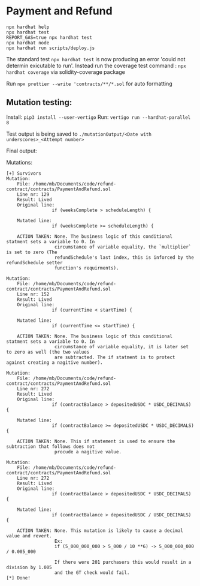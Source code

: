 # Payment and Refund


```shell
npx hardhat help
npx hardhat test
REPORT_GAS=true npx hardhat test
npx hardhat node
npx hardhat run scripts/deploy.js
```

The standard test `npx hardhat test` is now producing an error 'could not determin exicutable to run'. 
Instead run the coverage test command :
`npx hardhat coverage` via solidity-coverage package

Run `npx prettier --write 'contracts/**/*.sol` for auto formatting

## Mutation testing:

Install: `pip3 install --user-vertigo`
Run: `vertigo run --hardhat-parallel 8`

Test output is being saved to `./mutationOutput/<Date with underscores>_<Attempt number>`

Final output:

Mutations:
```
[+] Survivors
Mutation:
    File: /home/mb/Documents/code/refund-contract/contracts/PaymentAndRefund.sol
    Line nr: 129
    Result: Lived
    Original line:
                 if (weeksComplete > scheduleLength) {

    Mutated line:
                 if (weeksComplete >= scheduleLength) {
    
    ACTION TAKEN: None. The business logic of this conditional statment sets a variable to 0. In 
                  circumstance of variable equality, the `multiplier` is set to zero (The 
                  refundSchedule's last index, this is inforced by the refundSchedule setter
                  function's requirments).

Mutation:
    File: /home/mb/Documents/code/refund-contract/contracts/PaymentAndRefund.sol
    Line nr: 152
    Result: Lived
    Original line:
                 if (currentTime < startTime) { 

    Mutated line:
                 if (currentTime <= startTime) { 

    ACTION TAKEN: None. The business logic of this conditional statment sets a variable to 0. In 
                  circumstance of variable equality, it is later set to zero as well (the two values
                  are subtracted. The if statment is to protect against creating a nagitive number).

Mutation:
    File: /home/mb/Documents/code/refund-contract/contracts/PaymentAndRefund.sol
    Line nr: 272
    Result: Lived
    Original line:
                 if (contractBalance > depositedUSDC * USDC_DECIMALS) {

    Mutated line:
                 if (contractBalance >= depositedUSDC * USDC_DECIMALS) {

    ACTION TAKEN: None. This if statement is used to ensure the subtraction that follows does not
                  procude a nagitive value.

Mutation:
    File: /home/mb/Documents/code/refund-contract/contracts/PaymentAndRefund.sol
    Line nr: 272
    Result: Lived
    Original line:
                 if (contractBalance > depositedUSDC * USDC_DECIMALS) {

    Mutated line:
                 if (contractBalance > depositedUSDC / USDC_DECIMALS) {

    ACTION TAKEN: None. This mutation is likely to cause a decimal value and revert.
                  Ex:
                  if (5_000_000_000 > 5_000 / 10 **6) -> 5_000_000_000 / 0.005_000

                  If there were 201 purchasers this would result in a division by 1.005
                  and the GT check would fail. 
[*] Done! 
```
